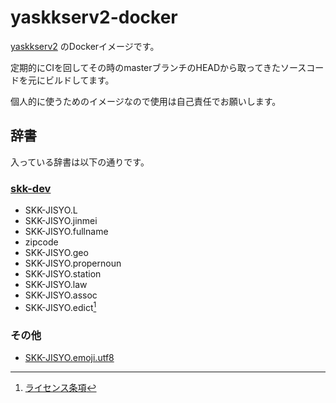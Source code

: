 # yaskkserv2-docker

[yaskkserv2](https://github.com/wachikun/yaskkserv2) のDockerイメージです。

定期的にCIを回してその時のmasterブランチのHEADから取ってきたソースコードを元にビルドしてます。

個人的に使うためのイメージなので使用は自己責任でお願いします。

## 辞書

入っている辞書は以下の通りです。

### [skk-dev](https://skk-dev.github.io/dict)

- SKK-JISYO.L
- SKK-JISYO.jinmei
- SKK-JISYO.fullname
- zipcode
- SKK-JISYO.geo
- SKK-JISYO.propernoun
- SKK-JISYO.station
- SKK-JISYO.law
- SKK-JISYO.assoc
- SKK-JISYO.edict[^1]

### その他

- [SKK-JISYO.emoji.utf8](https://github.com/uasi/skk-emoji-jisyo)

[^1]: [ライセンス条項](./edict_doc.html)
